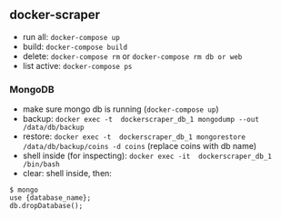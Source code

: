 docker-scraper
-----

* run all: `docker-compose up`
* build: `docker-compose build`
* delete: `docker-compose rm` or `docker-compose rm db or web`
* list active: `docker-compose ps`


###  MongoDB
* make sure mongo db is running (`docker-compose up`)
* backup: `docker exec -t  dockerscraper_db_1 mongodump --out /data/db/backup`
* restore: `docker exec -t  dockerscraper_db_1 mongorestore /data/db/backup/coins -d coins` (replace coins with db name)
* shell inside (for inspecting): `docker exec -it  dockerscraper_db_1 /bin/bash`
* clear: shell inside, then:
```
$ mongo
use {database_name};
db.dropDatabase();
```
